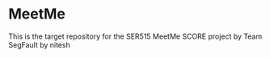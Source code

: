 # MeetMe
This is the target repository for the SER515 MeetMe SCORE project by Team SegFault by nitesh

